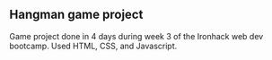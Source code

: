 ## Hangman game project

Game project done in 4 days during week 3 of the Ironhack web dev bootcamp.
Used HTML, CSS, and Javascript.
